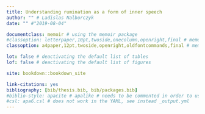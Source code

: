 ```yaml
--- 
title: Understanding rumination as a form of inner speech
author: "" # Ladislas Nalborczyk
date: "" #"2019-08-04"

documentclass: memoir # using the memoir package
#classoption: letterpaper,10pt,twoside,onecolumn,openright,final # memoir class default options
classoption: a4paper,12pt,twoside,openright,oldfontcommands,final # memoir class options

lot: false # deactivating the default list of tables
lof: false # deactivating the default list of figures

site: bookdown::bookdown_site

link-citations: yes
bibliography: [bib/thesis.bib, bib/packages.bib]
#biblio-style: apacite # apalike # needs to be commented in order to use the apa6.csl instead
#csl: apa6.csl # does not work in the YAML, see instead _output.yml
---
```







